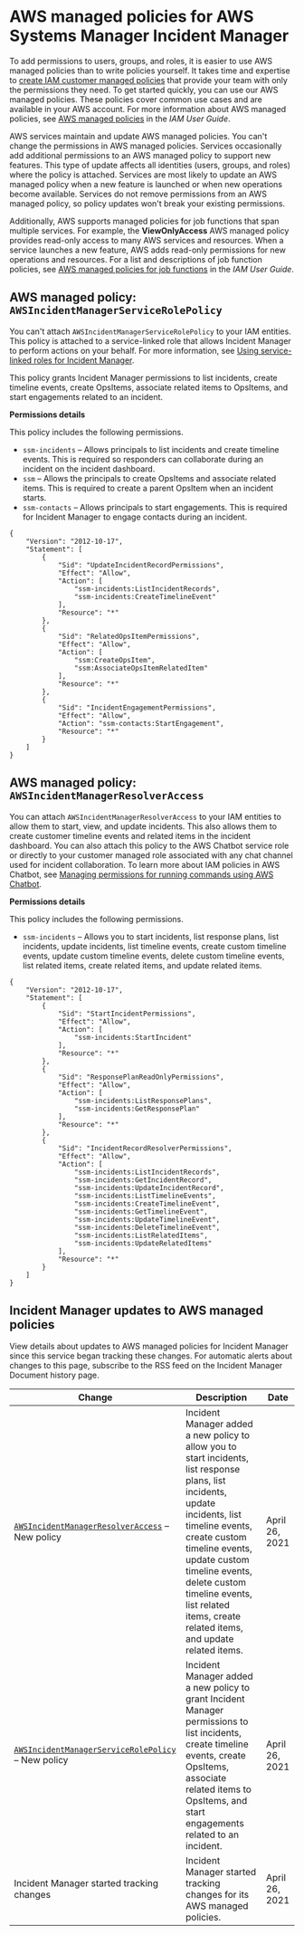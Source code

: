 # AWS managed policies for AWS Systems Manager Incident Manager<a name="security-iam-awsmanpol"></a>



To add permissions to users, groups, and roles, it is easier to use AWS managed policies than to write policies yourself\. It takes time and expertise to [create IAM customer managed policies](https://docs.aws.amazon.com/IAM/latest/UserGuide/access_policies_create-console.html) that provide your team with only the permissions they need\. To get started quickly, you can use our AWS managed policies\. These policies cover common use cases and are available in your AWS account\. For more information about AWS managed policies, see [AWS managed policies](https://docs.aws.amazon.com/IAM/latest/UserGuide/access_policies_managed-vs-inline.html#aws-managed-policies) in the *IAM User Guide*\.

AWS services maintain and update AWS managed policies\. You can't change the permissions in AWS managed policies\. Services occasionally add additional permissions to an AWS managed policy to support new features\. This type of update affects all identities \(users, groups, and roles\) where the policy is attached\. Services are most likely to update an AWS managed policy when a new feature is launched or when new operations become available\. Services do not remove permissions from an AWS managed policy, so policy updates won't break your existing permissions\.

Additionally, AWS supports managed policies for job functions that span multiple services\. For example, the **ViewOnlyAccess** AWS managed policy provides read\-only access to many AWS services and resources\. When a service launches a new feature, AWS adds read\-only permissions for new operations and resources\. For a list and descriptions of job function policies, see [AWS managed policies for job functions](https://docs.aws.amazon.com/IAM/latest/UserGuide/access_policies_job-functions.html) in the *IAM User Guide*\.









## AWS managed policy: `AWSIncidentManagerServiceRolePolicy`<a name="security-iam-awsmanpol-AWSServiceRoleforIncidentManagerPolicy"></a>



You can't attach `AWSIncidentManagerServiceRolePolicy` to your IAM entities\. This policy is attached to a service\-linked role that allows Incident Manager to perform actions on your behalf\. For more information, see [Using service\-linked roles for Incident Manager](using-service-linked-roles.md)\.



This policy grants Incident Manager permissions to list incidents, create timeline events, create OpsItems, associate related items to OpsItems, and start engagements related to an incident\.



**Permissions details**

This policy includes the following permissions\.




+ `ssm-incidents` – Allows principals to list incidents and create timeline events\. This is required so responders can collaborate during an incident on the incident dashboard\.
+ `ssm` – Allows the principals to create OpsItems and associate related items\. This is required to create a parent OpsItem when an incident starts\.
+ `ssm-contacts` – Allows principals to start engagements\. This is required for Incident Manager to engage contacts during an incident\.



```
{
    "Version": "2012-10-17",
    "Statement": [
        {
            "Sid": "UpdateIncidentRecordPermissions",
            "Effect": "Allow",
            "Action": [
                "ssm-incidents:ListIncidentRecords",
                "ssm-incidents:CreateTimelineEvent"
            ],
            "Resource": "*"
        },
        {
            "Sid": "RelatedOpsItemPermissions",
            "Effect": "Allow",
            "Action": [
                "ssm:CreateOpsItem",
                "ssm:AssociateOpsItemRelatedItem"
            ],
            "Resource": "*"
        },
        {
            "Sid": "IncidentEngagementPermissions",
            "Effect": "Allow",
            "Action": "ssm-contacts:StartEngagement",
            "Resource": "*"
        }
    ]
}
```

## AWS managed policy: `AWSIncidentManagerResolverAccess`<a name="security-iam-awsmanpol-AWSIncidentManagerResolverAccess"></a>



You can attach `AWSIncidentManagerResolverAccess` to your IAM entities to allow them to start, view, and update incidents\. This also allows them to create customer timeline events and related items in the incident dashboard\. You can also attach this policy to the AWS Chatbot service role or directly to your customer managed role associated with any chat channel used for incident collaboration\. To learn more about IAM policies in AWS Chatbot, see [Managing permissions for running commands using AWS Chatbot](https://docs.aws.amazon.com/chatbot/latest/adminguide/chatbot-cli-commands.html#iam-policies-for-slack-channels-cli-support)\.

**Permissions details**

This policy includes the following permissions\.




+ `ssm-incidents` – Allows you to start incidents, list response plans, list incidents, update incidents, list timeline events, create custom timeline events, update custom timeline events, delete custom timeline events, list related items, create related items, and update related items\.



```
{
    "Version": "2012-10-17",
    "Statement": [
        {
            "Sid": "StartIncidentPermissions",
            "Effect": "Allow",
            "Action": [
                "ssm-incidents:StartIncident"
            ],
            "Resource": "*"
        },
        {
            "Sid": "ResponsePlanReadOnlyPermissions",
            "Effect": "Allow",
            "Action": [
                "ssm-incidents:ListResponsePlans",
                "ssm-incidents:GetResponsePlan"
            ],
            "Resource": "*"
        },
        {
            "Sid": "IncidentRecordResolverPermissions",
            "Effect": "Allow",
            "Action": [
                "ssm-incidents:ListIncidentRecords",
                "ssm-incidents:GetIncidentRecord",
                "ssm-incidents:UpdateIncidentRecord",
                "ssm-incidents:ListTimelineEvents",
                "ssm-incidents:CreateTimelineEvent",
                "ssm-incidents:GetTimelineEvent",
                "ssm-incidents:UpdateTimelineEvent",
                "ssm-incidents:DeleteTimelineEvent",
                "ssm-incidents:ListRelatedItems",
                "ssm-incidents:UpdateRelatedItems"
            ],
            "Resource": "*"
        }
    ]
}
```





## Incident Manager updates to AWS managed policies<a name="security-iam-awsmanpol-updates"></a>



View details about updates to AWS managed policies for Incident Manager since this service began tracking these changes\. For automatic alerts about changes to this page, subscribe to the RSS feed on the Incident Manager Document history page\.




| Change | Description | Date | 
| --- | --- | --- | 
|  [`AWSIncidentManagerResolverAccess`](#security-iam-awsmanpol-AWSIncidentManagerResolverAccess) – New policy  |  Incident Manager added a new policy to allow you to start incidents, list response plans, list incidents, update incidents, list timeline events, create custom timeline events, update custom timeline events, delete custom timeline events, list related items, create related items, and update related items\.  | April 26, 2021 | 
|  [`AWSIncidentManagerServiceRolePolicy`](#security-iam-awsmanpol-AWSServiceRoleforIncidentManagerPolicy) – New policy  |  Incident Manager added a new policy to grant Incident Manager permissions to list incidents, create timeline events, create OpsItems, associate related items to OpsItems, and start engagements related to an incident\.  | April 26, 2021 | 
|  Incident Manager started tracking changes  |  Incident Manager started tracking changes for its AWS managed policies\.  | April 26, 2021 | 